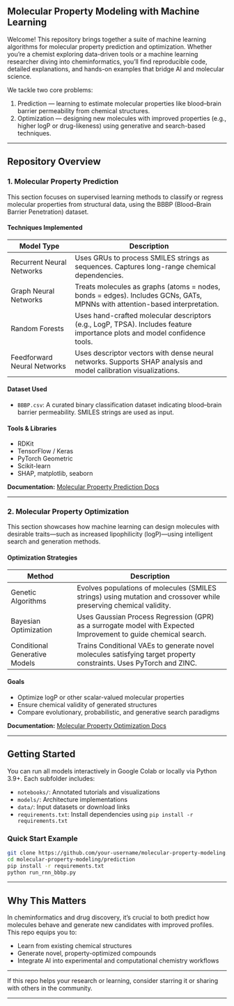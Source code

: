 ## Molecular Property Modeling with Machine Learning

Welcome! This repository brings together a suite of machine learning algorithms for molecular property prediction and optimization. Whether you’re a chemist exploring data-driven tools or a machine learning researcher diving into cheminformatics, you’ll find reproducible code, detailed explanations, and hands-on examples that bridge AI and molecular science.

We tackle two core problems:

1. Prediction — learning to estimate molecular properties like blood–brain barrier permeability from chemical structures.
2. Optimization — designing new molecules with improved properties (e.g., higher logP or drug-likeness) using generative and search-based techniques.

---

## Repository Overview

### 1. Molecular Property Prediction

This section focuses on supervised learning methods to classify or regress molecular properties from structural data, using the BBBP (Blood–Brain Barrier Penetration) dataset.

#### Techniques Implemented

| Model Type                  | Description                                                                                                                |
| --------------------------- | -------------------------------------------------------------------------------------------------------------------------- |
| Recurrent Neural Networks   | Uses GRUs to process SMILES strings as sequences. Captures long-range chemical dependencies.                               |
| Graph Neural Networks       | Treats molecules as graphs (atoms = nodes, bonds = edges). Includes GCNs, GATs, MPNNs with attention-based interpretation. |
| Random Forests              | Uses hand-crafted molecular descriptors (e.g., LogP, TPSA). Includes feature importance plots and model confidence tools.  |
| Feedforward Neural Networks | Uses descriptor vectors with dense neural networks. Supports SHAP analysis and model calibration visualizations.           |

#### Dataset Used

- `BBBP.csv`: A curated binary classification dataset indicating blood–brain barrier permeability. SMILES strings are used as input.

#### Tools & Libraries

- RDKit
- TensorFlow / Keras
- PyTorch Geometric
- Scikit-learn
- SHAP, matplotlib, seaborn

**Documentation:** [Molecular Property Prediction Docs](https://data-chemist-handbook.github.io/pages/Molecular_Property_Prediction/)

---

### 2. Molecular Property Optimization

This section showcases how machine learning can design molecules with desirable traits—such as increased lipophilicity (logP)—using intelligent search and generation methods.

#### Optimization Strategies

| Method                        | Description                                                                                                        |
| ----------------------------- | ------------------------------------------------------------------------------------------------------------------ |
| Genetic Algorithms            | Evolves populations of molecules (SMILES strings) using mutation and crossover while preserving chemical validity. |
| Bayesian Optimization         | Uses Gaussian Process Regression (GPR) as a surrogate model with Expected Improvement to guide chemical search.    |
| Conditional Generative Models | Trains Conditional VAEs to generate novel molecules satisfying target property constraints. Uses PyTorch and ZINC. |

#### Goals

- Optimize logP or other scalar-valued molecular properties
- Ensure chemical validity of generated structures
- Compare evolutionary, probabilistic, and generative search paradigms

**Documentation:** [Molecular Property Optimization Docs](https://data-chemist-handbook.github.io/pages/Molecular_Property_Optimization/)

---

## Getting Started

You can run all models interactively in Google Colab or locally via Python 3.9+. Each subfolder includes:

- `notebooks/`: Annotated tutorials and visualizations
- `models/`: Architecture implementations
- `data/`: Input datasets or download links
- `requirements.txt`: Install dependencies using `pip install -r requirements.txt`

### Quick Start Example

```bash
git clone https://github.com/your-username/molecular-property-modeling.git
cd molecular-property-modeling/prediction
pip install -r requirements.txt
python run_rnn_bbbp.py
```

---

## Why This Matters

In cheminformatics and drug discovery, it’s crucial to both predict how molecules behave and generate new candidates with improved profiles. This repo equips you to:

- Learn from existing chemical structures
- Generate novel, property-optimized compounds
- Integrate AI into experimental and computational chemistry workflows

---

If this repo helps your research or learning, consider starring it or sharing with others in the community.

---

